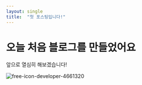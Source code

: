 ```yaml
---
layout: single
title:  "첫 포스팅입니다!"
---
```


# 오늘 처음 블로그를 만들었어요

앞으로 열심히 해보겠습니다!

![free-icon-developer-4661320](D:\02-projects\lisdope-github-blog\lisdope.github.io\images\2022-12-29-first\free-icon-developer-4661320.png)
